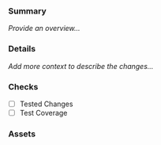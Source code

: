 ### Summary
_Provide an overview..._

### Details
_Add more context to describe the changes..._

### Checks
 - [ ] Tested Changes
 - [ ] Test Coverage

### Assets